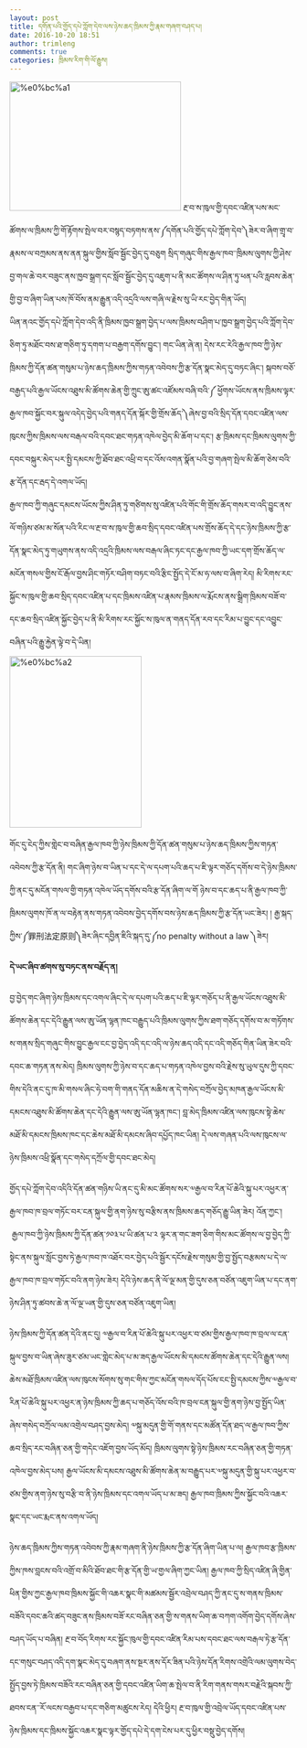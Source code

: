 ```yaml
---
layout: post
title: དགོན་པའི་གྱོད་དཔེ་ཀློག་དེབ་ལས་ཉེས་ཆད་ཁྲིམས་ཀྱི་རྣམ་གཞག་བཤད་པ།
date: 2016-10-20 18:51
author: trimleng
comments: true
categories: ཁྲིམས་རིག་གི་ལོ་རྒྱུས།
---
```

<div><img class="size-medium wp-image-594 alignleft" src="http://trimleng.cn/wp-content/uploads/2016/09/༡-300x226.jpg" alt="%e0%bc%a1" width="300" height="226" /> རྔ་བ་ས་ཁུལ་གྱི་དབང་འཛིན་པས་མང་ཚོགས་ལ་ཁྲིམས་ཀྱི་གོ་རྟོགས་སྤེལ་བར་བསྙད་བཏགས་ནས་༼དགོན་པའི་གྱོད་དཔེ་ཀློག་དེབ་༽ཟེར་བ་ཞིག་གྲྭ་བ་རྣམས་ལ་བཀྲམས་ནས་ནན་སྐུལ་གྱིས་སློབ་སྦྱོང་བྱེད་དུ་བཅུག སྲིད་གཞུང་གིས་རྒྱལ་ཁབ་་ཁྲིམས་ལུགས་ཀྱི་ཤེས་བྱ་གལ་ཆེ་བར་བཟུང་ནས་ཁྱབ་སྒྲག་དང་སློབ་སྦྱོང་བྱེད་དུ་འཇུག་པ་ནི་མང་ཚོགས་ལ་ཤིན་ཏུ་ཕན་པའི་རླབས་ཆེན་གྱི་བྱ་བ་ཞིག་ཡིན་པས་ཁོ་བོས་ནམ་རྒྱུན་འདི་འདྲའི་ལས་གཞི་ལ་རྗེས་སུ་ཡི་རང་བྱེད་གིན་ཡོད།</div>
<div></div>
<div>ཡིན་ནའང་གྱོད་དཔེ་ཀློག་དེབ་འདི་ནི་ཁྲིམས་ཁྱབ་སྒྲག་བྱེད་པ་ལས་ཁྲིམས་བཤིག་པ་ཁྱབ་སྒྲག་བྱེད་པའི་ཀློག་དེབ་ཅིག་ཏུ་མཐོང་བས་ཐ་གཅིག་ཏུ་དགག་པ་བརྒྱག་དགོས་བྱུང་། གང་ཡིན་ཞེ་ན། དེས་རང་རེའི་རྒྱལ་ཁབ་ཀྱི་ཉེས་ཁྲིམས་ཀྱི་དོན་ཚན་གསུམ་པ་ཉེས་ཆད་ཁྲིམས་ཀྱིས་གཏན་འབེབས་ཀྱི་རྩ་དོན་སྣང་མེད་དུ་བཏང་ཞིང་། སྐབས་བཅོ་བརྒྱད་པའི་རྒྱལ་ཡོངས་འཐུས་མི་ཚོགས་ཆེན་གྱི་ཀྲུང་ཨུ་ཚང་འཛོམས་བཞི་བའི་༼ ཕྱོགས་ཡོངས་ནས་ཁྲིམས་ལྟར་རྒྱལ་ཁབ་སྐྱོང་བར་སྐུལ་འདེད་བྱེད་པའི་གནད་དོན་སྐོར་གྱི་གྲོས་ཆོད་༽ཞེས་བྱ་བའི་སྲིད་དོན་དབང་འཛིན་ལས་ཁུངས་ཀྱིས་ཁྲིམས་ལས་བརྒལ་བའི་དབང་ཐང་གཏན་འཁེལ་བྱེད་མི་ཆོག་པ་དང་། རྩ་ཁྲིམས་དང་ཁྲིམས་ལུགས་ཀྱི་དབང་བསྐུར་མེད་པར་སྤྱི་དམངས་ཀྱི་ཐོབ་ཐང་འཕྲི་བ་དང་འོས་འགན་སྣོན་པའི་བྱ་གཞག་སྤེལ་མི་ཆོག་ཅེས་བའི་རྩ་དོན་དང་རྦད་དེ་འགལ་ཡོད།</div>
<!--more-->
<div></div>
<div><span style="font-weight: 400;">རྒྱལ་ཁབ་ཀྱི་གཞུང་དམངས་ཡོངས་ཀྱིས་ཤིན་ཏུ་གཙིགས་སུ་འཛིན་པའི་</span><span style="font-weight: 400;">གོང་གི</span><span style="font-weight: 400;">་གྲོས་ཆོད་གསར་བ་</span>འདི་བྱུང་ནས་ལོ་གཉིས་ཙམ་མ་སོན་པའི་རིང་ལ་རྔ་བ་ས་ཁུལ་གྱི་ཆབ་སྲིད་དབང་འཛིན་པས་གྲོས་ཆོད་དེ་དང་ཉེས་ཁྲིམས་ཀྱི་རྩ་དོན་སྣང་མེད་ཏུ་གཡུགས་ནས་འདི་འདྲའི་ཁྲིམས་ལས་བརྒལ་ཞིང་ཏང་དང་རྒྱལ་ཁབ་ཀྱི་ཡང་དག་གྲོས་ཆོད་ལ་མངོན་གསལ་གྱིས་ངོ་རྒོལ་བྱས་ཤིང་གཏོར་བཤིག་བཏང་བའི་རྩིང་སྤྱོད་དེ་ངོ་མ་ཧ་ལས་བ་ཞིག་རེད། མི་རིགས་རང་སྐྱོང་ས་ཁུལ་གྱི་ཆབ་སྲིད་དབང་འཛིན་པ་དང་ཁྲིམས་འཛིན་པ་རྣམས་ཁྲིམས་ལ་རྨོངས་ནས་སྒྲིག་ཁྲིམས་བཟོ་བ་དང་ཆབ་སྲིད་འཛིན་སྐྱོང་བྱེད་པ་ནི་མི་རིགས་རང་སྐྱོང་ས་ཁུལ་ན་གནད་དོན་རབ་དང་རིམ་པ་བྱུང་དང་འབྱུང་བཞིན་པའི་རྒྱུ་རྐྱེན་ལྟེ་བ་དེ་ཡིན།</div>
<div></div>
<div><img class="size-medium wp-image-595 alignright" src="http://trimleng.cn/wp-content/uploads/2016/09/༢-231x300.jpg" alt="%e0%bc%a2" width="231" height="300" /></div>
<div>

<span style="font-weight: 400;">གོང་དུ་ངེད་ཀྱིས་གླེང་བ་བཞིན་</span><span style="font-weight: 400;">རྒྱལ་ཁབ་ཀྱི་ཉེས་ཁྲིམས་ཀྱི་དོན་ཚན་གསུམ་པ་</span><span style="font-weight: 400;">ཉེས་ཆད་ཁྲིམས་ཀྱིས་གཏན་འབེབས་ཀྱི་རྩ་དོན་</span><span style="font-weight: 400;">ནི། </span><span style="font-weight: 400;">གང་ཞིག་ཉེས་བ་ཡིན་པ་དང་དེ་ལ་དཔག་པའི་ཆད་པ་ཇི་ལྟར་གཅོད་དགོས་བ་དེ་ཉེས་ཁྲིམས་ཀྱི་ནང་དུ་མངོན་གསལ་གྱི་གཏན་འཁེལ་ཡོད་དགོས་བའི་རྩ་དོན་ཞིག་ལ་གོ ཉེས་བ་དང་ཆད་པ་ནི་རྒྱལ་ཁབ་ཀྱི་ཁྲིམས་ལུགས་ཁོ་ན་ལ་བརྟེན་ནས་གཏན་འབེབས་བྱེད་དགོས་བས་ཉེས་ཆད་ཁྲིམས་ཀྱི་རྩ་དོན་ཡང་ཟེར། ། རྒྱ་སྐད་ཀྱིས་༼罪刑法定原则༽</span><span style="font-weight: 400;">ཟེར་ཞིང་དབྱིན་ཇིའི་སྐད་དུ་༼no penalty without a law ༽ཟེར། </span>

<strong>དེ་ཡང་ཞིབ་ཚགས་སུ་བཏང་ནས་བརྗོད་ན། </strong>

བྱ་བྱེད་གང་ཞིག་ཉེས་ཁྲིམས་དང་འགལ་ཞིང་དེ་ལ་དཔག་པའི་ཆད་པ་ཇི་ལྟར་གཅོད་པ་ནི་རྒྱལ་ཡོངས་འཐུས་མི་ཚོགས་ཆེན་དང་དེའི་རྒྱུན་ལས་ཨུ་ཡོན་ལྷན་ཁང་བརྒྱུད་པའི་ཁྲིམས་ལུགས་ཀྱིས་ཐག་གཅོད་དགོས་བ་མ་གཏོགས་ས་གནས་སྲིད་གཞུང་གིས་བྱུང་རྒྱལ་ངང་བྱ་བྱེད་འདི་དང་འདི་ལ་ཉེས་ཆད་འདི་དང་འདི་གཅོད་གིན་ཡིན་ཟེར་བའི་དབང་ཆ་གཏན་ནས་མེད། ཁྲིམས་ལུགས་ཀྱི་ཉེས་བ་དང་ཆད་པ་གཏན་འཁེལ་བྱས་བའི་རྗེས་སུ་ཡུལ་དུས་ཀྱི་དབང་གིས་དེའི་ནང་དུ་ཁ་མི་གསལ་ཞིང་ཧེ་བག་གི་གནད་དོན་མཆིས་ན་དེ་གསེད་བཀྲོལ་བྱེད་མཁན་རྒྱལ་ཡོངས་མི་དམངས་འཐུས་མི་ཚོགས་ཆེན་དང་དེའི་རྒྱུན་ལས་ཨུ་ཡོན་ལྷན་ཁང་། བླ་མེད་ཁྲིམས་འཛིན་ལས་ཁུངས་སྟེ་ཆེས་མཐོ་མི་དམངས་ཁྲིམས་ཁང་དང་ཆེས་མཐོ་མི་དམངས་ཞིབ་དཔྱོད་ཁང་ཡིན། དེ་ལས་གཞན་པའི་ལས་ཁུངས་ལ་ཉེས་ཁྲིམས་འཕྲི་སྣོན་དང་གསེད་དཀྲོལ་གྱི་དབང་ཐང་མེད།

</div>
<div>

<span style="font-weight: 400;">གྱོད་དཔེ་ཀློག་དེབ་འདིའི་དོན་ཚན་གཉིས་ཡི་ནང་དུ་མི་མང་ཚོགས་སར་༧རྒྱལ་བ་རིན་པོ་ཆེའི་སྐུ་པར་འཕྱར་ན་རྒྱལ་ཁབ་ཁ་བྲལ་གཏོང་བར་ངན་སྐུལ་གྱི་ནག་ཉེས་སུ་བརྩིས་ནས་ཁྲིམས་ཆད་གཅོད་རྒྱུ་ཡིན་ཟེར། </span><span style="font-weight: 400;">འོན་ཀྱང་།  </span><span style="font-weight: 400;">རྒྱལ་ཁབ་ཀྱི་ཉེས་ཁྲིམས་ཀྱི་དོན་ཚན་༡༠༣་པ་ཡི་ཚན་པ་༢ ལྟར་ན་གང་ཟག་ཅིག་གིས་མང་ཚོགས་ལ་བྱ་བྱེད་ཀྱི་སྟེང་ནས་སྐུལ་སློང་བྱས་ཏེ་རྒྱལ་ཁབ་ཁ་འཐོར་བར་བྱེད་པའི་སྦྱོར་དངོས་རྗེས་གསུམ་གྱི་བྱ་སྤྱོད་བརྩམས་པ་དེ་ལ་རྒྱལ་ཁབ་ཁ་བྲལ་གཏོང་བའི་ནག་ཉེས་ཟེར། དེའི་ཉེས་ཆད་ནི་ལོ་ལྔ་མན་གྱི་དུས་ཅན་བཙོན་འཇུག་ཡིན་པ་དང་ནག་ཉེས་ཤིན་ཏུ་ཚབས་ཆེ་ན་ལོ་ལྔ་ཡན་གྱི་དུས་ཅན་བཙོན་འཇུག་ཡིན།</span>

<span style="font-weight: 400;">ཉེས་ཁྲིམས་ཀྱི་དོན་ཚན་དེའི་ནང་དུ། ༧རྒྱལ་བ་རིན་པོ་ཆེའི་སྐུ་པར་འཕྱར་བ་ཙམ་གྱིས་རྒྱལ་ཁབ་ཁ་བྲལ་ལ་ངན་སྐུལ་བྱས་བ་ཡིན་ཞེས་ཟུར་ཙམ་ཡང་གླེང་མེད་པ་མ་ཟད་རྒྱལ་ཡོངས་མི་དམངས་ཚོགས་ཆེན་དང་དེའི་རྒྱུན་ལས། ཆེས་མཐོ་ཁྲིམས་འཛིན་ལས་ཁུངས་སོགས་སུ་གང་གིས་ཀྱང་མངོན་གསལ་དོད་པོས་ངང་སྤྱི་དམངས་ཀྱིས་༧རྒྱལ་བ་རིན་པོ་ཆེའི་སྐུ་པར་འཕྱར་ན་ཉེས་ཁྲིམས་ཀྱི་ཆད་པ་གཅོད་འོས་བའི་ཁ་བྲལ་ངན་སྐུལ་གྱི་ནག་ཉེས་བྱ་སྤྱོད་ཡིན་ཞེས་གསེད་བཀྲོལ་ལམ་འགྲེལ་བཤད་བྱས་མེད། ༧སྐུ་མདུན་གྱི་གོ་གནས་དང་མཚོན་དོན་ཐད་ལ་རྒྱལ་ཁབ་ཀྱིས་ཆབ་སྲིད་རང་བཞིན་ཅན་གྱི་གདེང་འཇོག་བྱས་ཡོད་མོད། ཁྲིམས་ལུགས་སྟེ་ཉེས་ཁྲིམས་རང་བཞིན་ཅན་གྱི་གཏན་འཁེལ་བྱས་མེད་པས། རྒྱལ་ཡོངས་མི་དམངས་འཐུས་མི་ཚོགས་ཆེན་མ་བརྒྱུད་པར་༧སྐུ་མདུན་གྱི་སྐུ་པར་འཕྱར་བ་ཙམ་གྱིས་ནག་ཉེས་སུ་བརྩི་བ་ནི་ཉེས་ཁྲིམས་དང་འགལ་ཡོད་པ་མ་ཟད། རྒྱལ་ཁབ་ཁྲིམས་ཀྱིས་སྐྱོང་བའི་འཆར་སྣང་དང་ཡང་རྨང་ནས་འགལ་ཡོད།  </span>

<span style="font-weight: 400;">ཉེས་ཆད་ཁྲིམས་ཀྱིས་གཏན་འབེབས་ཀྱི་རྣམ་གཞག་ནི་ཉེས་ཁྲིམས་ཀྱི་རྩ་དོན་ཞིག་ཡིན་པ་ལ། རྒྱལ་ཁབ་རྩ་ཁྲིམས་ཀྱིས་ཁས་བླངས་བའི་འགྲོ་བ་མིའི་ཐོབ་ཐང་གི་རྩ་དོན་གྱི་ཡ་གྱལ་ཞིག་ཀྱང་ཡིན། རྒྱལ་ཁབ་ཀྱི་སྲིད་འཛིན་ཞི་གྱིན་ཕིན་གྱིས་ཀྱང་རྒྱལ་ཁབ་ཁྲིམས་སྐྱོང་གི་འཆར་སྣང་གི་མཚམས་སྦྱོར་འབྲེལ་བཤད་ཀྱི་ནང་དུ་ས་གནས་ཁྲིམས་བཟོའི་དབང་ཆའི་ཚད་བཟུང་ནས་ཁྲིམས་བཟོ་རང་བཞིན་ཅན་གྱི་ས་གནས་ཡིག་ཆ་བཀག་འགོག་བྱེད་དགོས་ཞེས་བཤད་ཡོད་པ་བཞིན། རྔ་བ་བོད་རིགས་རང་སྐྱོང་ཁུལ་གྱི་དབང་འཛིན་རིམ་པས་དབང་ཐང་ལས་བརྒལ་ཏེ་རྩ་དོན་དང་གསུང་བཤད་འདི་དག་སྣང་མེད་དུ་བཞག་ནས་སྔར་ནས་དོར་ཟིན་པའི་ཉེས་དོན་རིགས་འགྲེའི་ལམ་ལུགས་བེད་སྤྱོད་བྱས་ཏེ་ཁྲིམས་བཟོའི་རང་བཞིན་ཅན་གྱི་དབང་འཛིན་ཡིག་ཆ་སྤེལ་བ་ནི་རིག་གནས་གསར་བརྗེའི་སྐབས་ཀྱི་ཐབས་ངན་་རོ་ལངས་བརྒྱབ་པ་དང་གཅིག་མཚུངས་རེད། དེའི་ཕྱིར། རྔ་བ་ཁུལ་གྱི་འབྲེལ་ཡོད་དབང་འཛིན་པས་ཉེས་ཁྲིམས་དང་ཁྲིམས་སྐྱོང་འཆར་སྣང་ལྟར་གྱོད་དཔེ་དེ་དག་ངེས་པར་དུ་ཕྱིར་བསྡུ་བྱེད་དགོས།</span>

</div>
